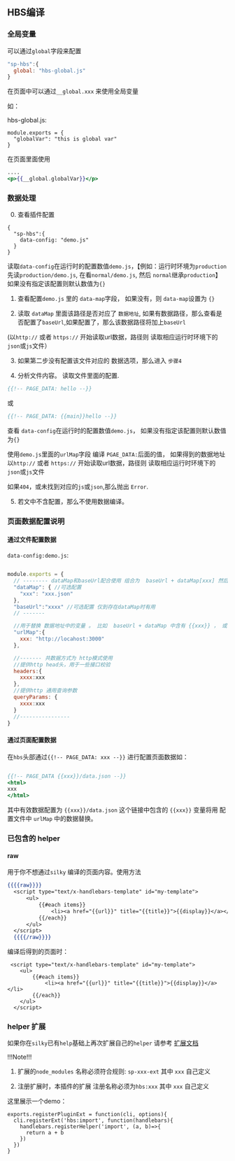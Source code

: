 ## HBS编译

### 全局变量
可以通过`global`字段来配置

```js
"sp-hbs":{
  global: "hbs-global.js"
}
```

在页面中可以通过`__global.xxx` 来使用全局变量

如：

hbs-global.js:

```
module.exports = {
  "globalVar": "this is global var"
}
```

在页面里面使用

```handlebars
....
<p>{{__global.globalVar}}</p>
```


### 数据处理

0. 查看插件配置

```
{
  "sp-hbs":{
    data-config: "demo.js"
  }
}
```

读取`data-config`在运行时的配置数值`demo.js`，【例如：运行时环境为`production` 先读`production/demo.js`, 在看`normal/demo.js`, 然后 `normal`继承`production`】 如果没有指定该配置则默认数值为`{}`

1. 查看配置`demo.js` 里的 `data-map`字段， 如果没有，则  `data-map`设置为 `{}`


2. 读取 `dataMap` 里面该路径是否对应了 `数据地址`, 如果有数据路径，那么查看是否配置了`baseUrl`,如果配置了，那么该数据路径将加上`baseUrl`
 
(以`http://` 或者 `https://` 开始读取url数据，路径则 读取相应运行时环境下的`json`或`js`文件）

3. 如果第二步没有配置该文件对应的 数据选项，那么进入 `步骤4`

4.  分析文件内容。 读取文件里面的配置.

```hbs
{{!-- PAGE_DATA: hello --}}
```

或

```hbs
{{!-- PAGE_DATA: {{main}}hello --}}
```

查看 `data-config`在运行时的配置数值`demo.js`， 如果没有指定该配置则默认数值为`{}`

使用`demo.js`里面的`urlMap`字段 编译 `PGAE_DATA:`后面的值， 如果得到的数据地址 以`http://` 或者 `https://` 开始读取url数据，路径则 读取相应运行时环境下的`json`或`js`文件

如果`404`，或未找到对应的`js`或`json`,那么抛出 `Error`.

5. 若文中不含配置，那么不使用数据编译。

### 页面数据配置说明

#### 通过文件配置数据

`data-config:demo.js`:

```js

module.exports = {
  // -------- dataMap和baseUrl配合使用 组合为  baseUrl + dataMap[xxx] 然后用 urlMap 替换值
  "dataMap": { //可选配置
    "xxx": "xxx.json"
  },
  "baseUrl":"xxxx" //可选配置 仅到存在dataMap时有用
  // ------- 

  //用于替换 数据地址中的变量 。 比如  baseUrl + dataMap 中含有 {{xxx}} ， 或者页面数据配置中 {{!-- PAGE_DATA: {{xxx}}data.json--}} 含有 {{xxx}}, 那么将用  urlMap 里面的值替换 http
  "urlMap":{
    xxx: "http://locahost:3000"
  },

  //------- 共数据方式为 http模式使用
  //提供http head头，用于一些接口校验
  headers:{
    xxxx:xxx
  },
  //提供http 通用查询参数
  queryParams: {
    xxxx:xxx
  }
  //----------------
}
```

#### 通过页面配置数据

在`hbs`头部通过`{{!-- PAGE_DATA: xxx --}}` 进行配置页面数据如：

```handlebars

{{!-- PAGE_DATA {{xxx}}/data.json --}}
<html>
xxx
</html>

```

其中有效数据配置为 `{{xxx}}/data.json` 这个链接中包含的 `{{xxx}}` 变量将用 配置文件中 `urlMap` 中的数据替换。


### 已包含的 helper

#### raw

用于你不想通过`silky` 编译的页面内容。使用方法

```handlebars
{{{{raw}}}}
  <script type="text/x-handlebars-template" id="my-template">
      <ul>
          {{#each items}}
              <li><a href="{{url}}" title="{{title}}">{{display}}</a></li>
          {{/each}}
      </ul>
  </script>
  {{{{/raw}}}}
```

编译后得到的页面时：

```
 <script type="text/x-handlebars-template" id="my-template">
    <ul>
        {{#each items}}
            <li><a href="{{url}}" title="{{title}}">{{display}}</a></li>
        {{/each}}
    </ul>
  </script>
```


### helper 扩展

如果你在`silky`已有`help`基础上再次扩展自己的`helper` 请参考 [扩展文档](https://github.com/huyinghuan/slow-cli-2.0/blob/master/docs/dev-registerPluginExt.md)

!!!Note!!!  

1. 扩展的`node_modules` 名称必须符合规则: `sp-xxx-ext` 其中 `xxx` 自己定义

2. 注册扩展时，本插件的扩展 注册名称必须为`hbs:xxx`  其中 `xxx` 自己定义

这里展示一个demo：

```
exports.registerPluginExt = function(cli, options){
  cli.registerExt('hbs:import', function(handlebars){
    handlebars.registerHelper('import', (a, b)=>{
      return a + b
    })
  })
}
```
